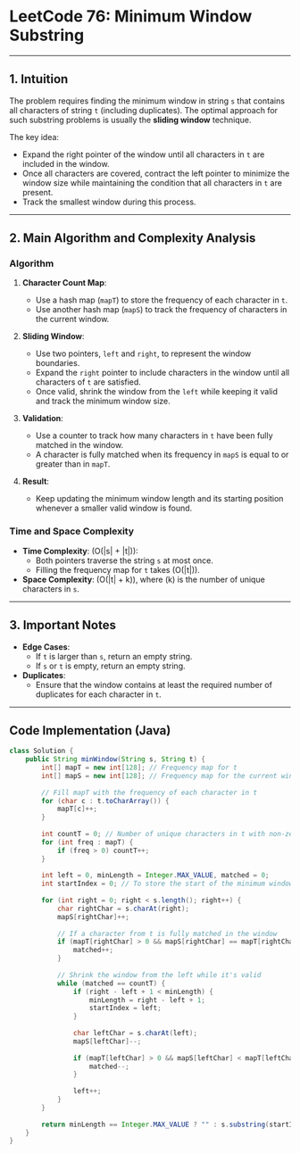 # LeetCode 76: Minimum Window Substring

---

## 1. Intuition

The problem requires finding the minimum window in string `s` that contains all characters of string `t` (including duplicates). The optimal approach for such substring problems is usually the **sliding window** technique.

The key idea:
- Expand the right pointer of the window until all characters in `t` are included in the window.
- Once all characters are covered, contract the left pointer to minimize the window size while maintaining the condition that all characters in `t` are present.
- Track the smallest window during this process.

---

## 2. Main Algorithm and Complexity Analysis

### Algorithm
1. **Character Count Map**:
   - Use a hash map (`mapT`) to store the frequency of each character in `t`.
   - Use another hash map (`mapS`) to track the frequency of characters in the current window.

2. **Sliding Window**:
   - Use two pointers, `left` and `right`, to represent the window boundaries.
   - Expand the `right` pointer to include characters in the window until all characters of `t` are satisfied.
   - Once valid, shrink the window from the `left` while keeping it valid and track the minimum window size.

3. **Validation**:
   - Use a counter to track how many characters in `t` have been fully matched in the window.
   - A character is fully matched when its frequency in `mapS` is equal to or greater than in `mapT`.

4. **Result**:
   - Keep updating the minimum window length and its starting position whenever a smaller valid window is found.

### Time and Space Complexity
- **Time Complexity**: \(O(|s| + |t|)\):
  - Both pointers traverse the string `s` at most once.
  - Filling the frequency map for `t` takes \(O(|t|)\).
- **Space Complexity**: \(O(|t| + k)\), where \(k\) is the number of unique characters in `s`.

---

## 3. Important Notes

- **Edge Cases**:
  - If `t` is larger than `s`, return an empty string.
  - If `s` or `t` is empty, return an empty string.
- **Duplicates**:
  - Ensure that the window contains at least the required number of duplicates for each character in `t`.

---

## Code Implementation (Java)

```java
class Solution {
    public String minWindow(String s, String t) {
        int[] mapT = new int[128]; // Frequency map for t
        int[] mapS = new int[128]; // Frequency map for the current window
        
        // Fill mapT with the frequency of each character in t
        for (char c : t.toCharArray()) {
            mapT[c]++;
        }
        
        int countT = 0; // Number of unique characters in t with non-zero frequency
        for (int freq : mapT) {
            if (freq > 0) countT++;
        }
        
        int left = 0, minLength = Integer.MAX_VALUE, matched = 0;
        int startIndex = 0; // To store the start of the minimum window
        
        for (int right = 0; right < s.length(); right++) {
            char rightChar = s.charAt(right);
            mapS[rightChar]++;
            
            // If a character from t is fully matched in the window
            if (mapT[rightChar] > 0 && mapS[rightChar] == mapT[rightChar]) {
                matched++;
            }
            
            // Shrink the window from the left while it's valid
            while (matched == countT) {
                if (right - left + 1 < minLength) {
                    minLength = right - left + 1;
                    startIndex = left;
                }
                
                char leftChar = s.charAt(left);
                mapS[leftChar]--;
                
                if (mapT[leftChar] > 0 && mapS[leftChar] < mapT[leftChar]) {
                    matched--;
                }
                
                left++;
            }
        }
        
        return minLength == Integer.MAX_VALUE ? "" : s.substring(startIndex, startIndex + minLength);
    }
}